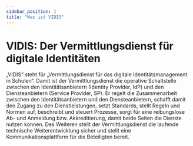 ```yaml
---
sidebar_position: 1
title: "Was ist VIDIS"
---
```


# VIDIS: Der Vermittlungsdienst für digitale Identitäten

„VIDIS“ steht für „Vermittlungsdienst für das digitale Identitätsmanagement in Schulen“. Damit ist der Vermittlungsdienst die operative Schaltstelle zwischen den Identitätsanbietern (Identity Provider, IdP) und den Diensteanbietern (Service Provider, SP). Er regelt die Zusammenarbeit zwischen den Identitätsanbietern und den Diensteanbietern, schafft damit den Zugang zu den Dienstleistungen, setzt Standards, stellt Regeln und Normen auf, beschreibt und steuert Prozesse, sorgt für eine reibungslose Ab- und Anmeldung bzw. Akkreditierung, damit beide Seiten die Dienste nutzen können. Des Weiteren stellt der Vermittlungsdienst die laufende technische Weiterentwicklung sicher und stellt eine Kommunikationsplattform für die Beteiligten bereit.


